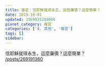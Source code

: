 ```yaml
---
title: 複習：信耶穌就得永生，這麼廉價？這麼簡單？
date: 2019-10-01
updated: 1569935280000
pixnet_category: 複習
categories: ['4. 其他', '複習']
tags: []
sidebar: 
---
```


<p>信耶穌就得永生，這麼廉價？這麼簡單？<br/>
<a href="/posts/269191360" target="_blank">/posts/269191360</a></p>
<p> </p>
